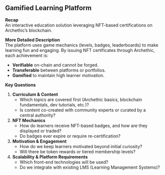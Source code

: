 ## Gamified Learning Platform
**Recap**  
An interactive education solution leveraging NFT-based certifications on Archethic’s blockchain.

**More Detailed Description**  
The platform uses game mechanics (levels, badges, leaderboards) to make learning fun and engaging. By issuing NFT certificates through Archethic, each achievement is:
- **Verifiable** on-chain and cannot be forged.
- **Transferable** between platforms or portfolios.
- **Gamified** to maintain high learner motivation.

**Key Questions**  
1. **Curriculum & Content**  
   - Which topics are covered first (Archethic basics, blockchain fundamentals, dev tutorials, etc.)?  
   - Is content co-created with community experts or curated by a central authority?  
2. **NFT Mechanics**  
   - How do learners receive NFT-based badges, and how are they displayed or traded?  
   - Do badges ever expire or require re-certification?  
3. **Motivation & Engagement**  
   - How do we keep learners motivated beyond initial curiosity?  
   - Will there be token rewards or tiered membership levels?  
4. **Scalability & Platform Requirements**  
   - Which front-end technologies will be used?  
   - Do we integrate with existing LMS (Learning Management Systems)?
   